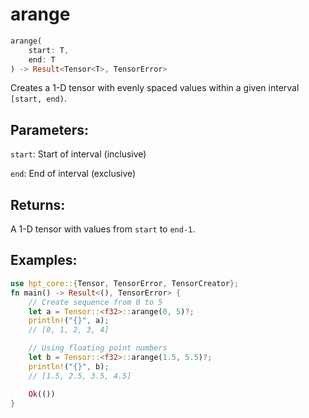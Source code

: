 # arange
```rust
arange(
    start: T,
    end: T
) -> Result<Tensor<T>, TensorError>
```
Creates a 1-D tensor with evenly spaced values within a given interval `[start, end)`.

## Parameters:
`start`: Start of interval (inclusive)

`end`: End of interval (exclusive)

## Returns:
A 1-D tensor with values from `start` to `end-1`.

## Examples:
```rust
use hpt_core::{Tensor, TensorError, TensorCreator};
fn main() -> Result<(), TensorError> {
    // Create sequence from 0 to 5
    let a = Tensor::<f32>::arange(0, 5)?;
    println!("{}", a);
    // [0, 1, 2, 3, 4]

    // Using floating point numbers
    let b = Tensor::<f32>::arange(1.5, 5.5)?;
    println!("{}", b);
    // [1.5, 2.5, 3.5, 4.5]

    Ok(())
}
```